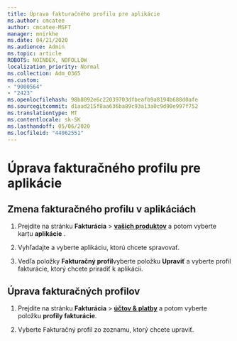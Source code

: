 ```yaml
---
title: Úprava fakturačného profilu pre aplikácie
ms.author: cmcatee
author: cmcatee-MSFT
manager: mnirkhe
ms.date: 04/21/2020
ms.audience: Admin
ms.topic: article
ROBOTS: NOINDEX, NOFOLLOW
localization_priority: Normal
ms.collection: Adm_O365
ms.custom:
- "9000564"
- "2423"
ms.openlocfilehash: 98b8092e6c22039703dfbeafb9a8194b688d0afe
ms.sourcegitcommit: d1aad215f8aa636ba89c93a13a0c9d90e997f752
ms.translationtype: MT
ms.contentlocale: sk-SK
ms.lasthandoff: 05/06/2020
ms.locfileid: "44062551"
---
```

# <a name="edit-billing-profile-for-apps"></a>Úprava fakturačného profilu pre aplikácie

## <a name="to-change-the-billing-profile-on-apps"></a>Zmena fakturačného profilu v aplikáciách

1. Prejdite na stránku **Fakturácia** > **[vašich produktov](https://go.microsoft.com/fwlink/p/?linkid=842054)** a potom vyberte kartu **aplikácie** .

2. Vyhľadajte a vyberte aplikáciu, ktorú chcete spravovať.  

3. Vedľa položky **Fakturačný profil**vyberte položku **Upraviť** a vyberte profil fakturácie, ktorý chcete priradiť k aplikácii.

## <a name="edit-billing-profiles"></a>Úprava fakturačných profilov

1. Prejdite na stránku **Fakturácia** > **[účtov & platby](https://go.microsoft.com/fwlink/p/?linkid=848039)** a potom vyberte položku **profily fakturácie**.

2. Vyberte Fakturačný profil zo zoznamu, ktorý chcete upraviť.